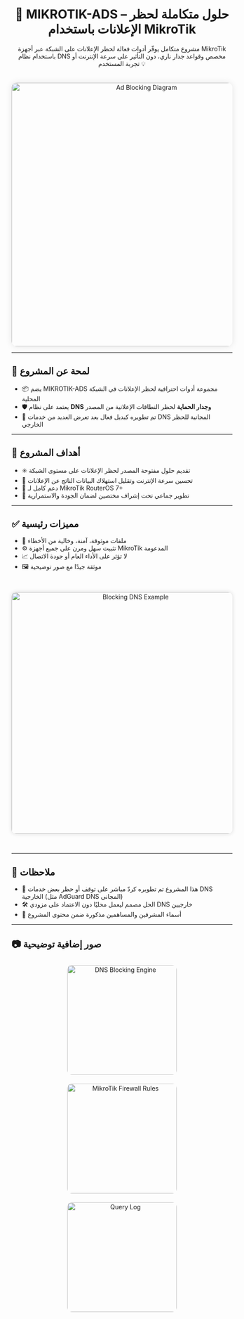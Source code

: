 <h1 align="center">🚀 MIKROTIK-ADS – حلول متكاملة لحظر الإعلانات باستخدام MikroTik</h1>

<p align="center">
  مشروع متكامل يوفّر أدوات فعالة لحظر الإعلانات على الشبكة عبر أجهزة MikroTik باستخدام نظام DNS مخصص وقواعد جدار ناري، دون التأثير على سرعة الإنترنت أو تجربة المستخدم 💡
</p>

<div align="center">
  <img src="https://raw.githubusercontent.com/AdguardTeam/AdguardDNS/master/screenshots/dns-diagram.png" alt="Ad Blocking Diagram" width="600" style="margin-top: 20px; border-radius: 12px; box-shadow: 0 0 15px rgba(0,0,0,0.1);" />
</div>

<hr>

<h2>🧠 لمحة عن المشروع</h2>

<ul>
  <li>📦 يضم MIKROTIK-ADS مجموعة أدوات احترافية لحظر الإعلانات في الشبكة المحلية</li>
  <li>🛡️ يعتمد على نظام <strong>DNS وجدار الحماية</strong> لحظر النطاقات الإعلانية من المصدر</li>
  <li>🚫 تم تطويره كبديل فعال بعد تعرض العديد من خدمات DNS المجانية للحظر الخارجي</li>
</ul>

<hr>

<h2>🎯 أهداف المشروع</h2>

<ul>
  <li>✳️ تقديم حلول مفتوحة المصدر لحظر الإعلانات على مستوى الشبكة</li>
  <li>📡 تحسين سرعة الإنترنت وتقليل استهلاك البيانات الناتج عن الإعلانات</li>
  <li>🧱 دعم كامل لـ MikroTik RouterOS 7+</li>
  <li>🤝 تطوير جماعي تحت إشراف مختصين لضمان الجودة والاستمرارية</li>
</ul>

<hr>

<h2>✅ مميزات رئيسية</h2>

<ul>
  <li>🔐 ملفات موثوقة، آمنة، وخالية من الأخطاء</li>
  <li>⚙️ تثبيت سهل ومرن على جميع أجهزة MikroTik المدعومة</li>
  <li>📈 لا تؤثر على الأداء العام أو جودة الاتصال</li>
  <li>🖼️ موثقة جيدًا مع صور توضيحية</li>
</ul>

<div align="center">
  <img src="https://www.informaticar.net/wp-content/uploads/2022/03/mikrotik-dns-ads-block.png" alt="Blocking DNS Example" width="550" style="margin: 30px 0; border-radius: 10px; box-shadow: 0 0 10px rgba(0,0,0,0.15);" />
</div>

<hr>

<h2>📌 ملاحظات</h2>

<ul>
  <li>🧱 هذا المشروع تم تطويره كردّ مباشر على توقف أو حظر بعض خدمات DNS الخارجية (مثل AdGuard DNS المجاني)</li>
  <li>🛠️ الحل مصمم ليعمل محليًا دون الاعتماد على مزودي DNS خارجيين</li>
  <li>🤝 أسماء المشرفين والمساهمين مذكورة ضمن محتوى المشروع</li>
</ul>

<hr>

<h2>📷 صور إضافية توضيحية</h2>

<div align="center">
  <img src="https://docs.pi-hole.net/img/pi-hole-FTL.png" alt="DNS Blocking Engine" width="250" style="margin: 10px; border-radius: 10px;">
  <img src="https://i.stack.imgur.com/KkgaM.png" alt="MikroTik Firewall Rules" width="250" style="margin: 10px; border-radius: 10px;">
  <img src="https://i.imgur.com/NWoYt9m.png" alt="Query Log" width="250" style="margin: 10px; border-radius: 10px;">
</div>
